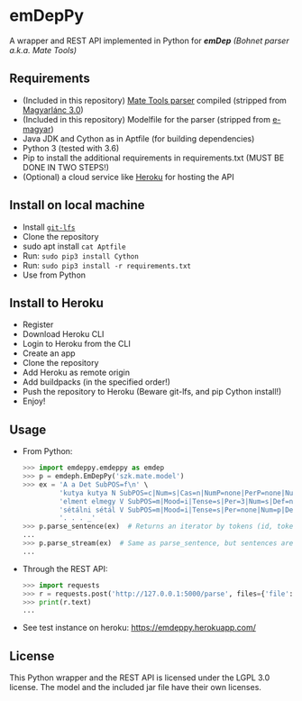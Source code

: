 
# emDepPy
A wrapper and REST API implemented in Python for ___emDep__ (Bohnet parser a.k.a. Mate Tools)_

## Requirements
  
  - (Included in this repository) [Mate Tools parser](http://www.ims.uni-stuttgart.de/forschung/ressourcen/werkzeuge/matetools.en.html) compiled (stripped from [Magyarlánc 3.0](https://github.com/antaljanosbenjamin/magyarlanc/tree/b558823b2d1f9cdc0b5c0ad93b628e96fe251cc1))
  - (Included in this repository) Modelfile for the parser (stripped from [e-magyar](https://github.com/dlt-rilmta/hunlp-GATE/tree/7a75b470753da7e655796c0b1bcaa97e8e143540))
  - Java JDK and Cython as in Aptfile (for building dependencies)
  - Python 3 (tested with 3.6)
  - Pip to install the additional requirements in requirements.txt (MUST BE DONE IN TWO STEPS!)
  - (Optional) a cloud service like [Heroku](https://heroku.com) for hosting the API

## Install on local machine

  - Install [`git-lfs`](https://git-lfs.github.com/)
  - Clone the repository
  - sudo apt install `cat Aptfile`
  - Run: `sudo pip3 install Cython`
  - Run: `sudo pip3 install -r requirements.txt`
  - Use from Python

## Install to Heroku

  - Register
  - Download Heroku CLI
  - Login to Heroku from the CLI
  - Create an app
  - Clone the repository
  - Add Heroku as remote origin
  - Add buildpacks (in the specified order!)
  - Push the repository to Heroku (Beware git-lfs, and pip Cython install!)
  - Enjoy!

## Usage

  - From Python:

	```python
	>>> import emdeppy.emdeppy as emdep
	>>> p = emdeph.EmDepPy('szk.mate.model')
	>>> ex = 'A a Det SubPOS=f\n' \
             'kutya kutya N SubPOS=c|Num=s|Cas=n|NumP=none|PerP=none|NumPd=none\n' \
             'elment elmegy V SubPOS=m|Mood=i|Tense=s|Per=3|Num=s|Def=n\n' \
             'sétálni sétál V SubPOS=m|Mood=i|Tense=s|Per=none|Num=p|Def=n\n' \
             '. . . _'
	>>> p.parse_sentence(ex)  # Returns an iterator by tokens (id, token, lemma, pos, features, heads, labels)
	...
	>>> p.parse_stream(ex)  # Same as parse_sentence, but sentences are separated with empty lines
	...
	```

- Through the REST API:
	```python
	>>> import requests
	>>> r = requests.post('http://127.0.0.1:5000/parse', files={'file':open('parse_test.hfst', encoding='UTF-8')})
	>>> print(r.text)
	...
	```

- See test instance on heroku: https://emdeppy.herokuapp.com/


## License

This Python wrapper and the REST API is licensed under the LGPL 3.0 license.
The model and the included jar file have their own licenses.
